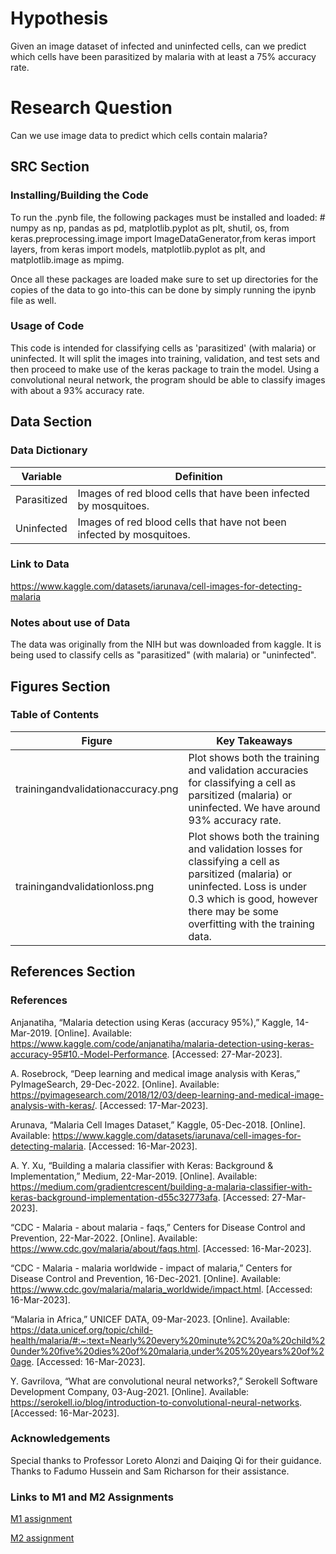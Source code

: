 # Hypothesis

 Given an image dataset of infected and uninfected cells, can we predict which cells have been parasitized by malaria with at least a 75% accuracy rate.

# Research Question

Can we use image data to predict which cells contain malaria?

## SRC Section

### Installing/Building the Code

To run the .pynb file, the following packages must be installed and loaded: # numpy as np, pandas as pd, matplotlib.pyplot as plt, shutil, os,
from keras.preprocessing.image import ImageDataGenerator,from keras import layers, from keras import models, matplotlib.pyplot as plt, and matplotlib.image as mpimg.

Once all these packages are loaded make sure to set up directories for the copies of the data to go into-this can be done by simply running the ipynb file as well.

### Usage of Code
This code is intended for classifying cells as 'parasitized' (with malaria) or uninfected. It will split the images into training, validation, and test sets and then proceed to make use of the keras package to train the model. Using a convolutional neural network, the program should be able to classify images with about a 93% accuracy rate.

## Data Section

### Data Dictionary

| Variable | Definition | 
| ------- | --- |
| Parasitized | Images of red blood cells that have been infected by mosquitoes.|
| Uninfected | Images of red blood cells that have not been infected by mosquitoes. |

### Link to Data

https://www.kaggle.com/datasets/iarunava/cell-images-for-detecting-malaria


### Notes about use of Data
The data was originally from the NIH but was downloaded from kaggle. It is being used to classify cells as "parasitized" (with malaria) or "uninfected".

## Figures Section
### Table of Contents
| Figure | Key Takeaways | 
| ------- | --- |
| trainingandvalidationaccuracy.png | Plot shows both the training and validation accuracies for classifying a cell as parsitized (malaria) or uninfected. We have around 93% accuracy rate.|
| trainingandvalidationloss.png |  Plot shows both the training and validation losses for classifying a cell as parsitized (malaria) or uninfected. Loss is under 0.3 which is good, however there may be some overfitting with the training data.|

## References Section

### References

Anjanatiha, “Malaria detection using Keras (accuracy 95%),” Kaggle, 14-Mar-2019. [Online]. Available: https://www.kaggle.com/code/anjanatiha/malaria-detection-using-keras-accuracy-95#10.-Model-Performance. [Accessed: 27-Mar-2023]. 

A. Rosebrock, “Deep learning and medical image analysis with Keras,” PyImageSearch, 29-Dec-2022. [Online]. Available: https://pyimagesearch.com/2018/12/03/deep-learning-and-medical-image-analysis-with-keras/. [Accessed: 17-Mar-2023]. 

Arunava, “Malaria Cell Images Dataset,” Kaggle, 05-Dec-2018. [Online]. Available: https://www.kaggle.com/datasets/iarunava/cell-images-for-detecting-malaria. [Accessed: 16-Mar-2023]. 

A. Y. Xu, “Building a malaria classifier with Keras: Background &amp; Implementation,” Medium, 22-Mar-2019. [Online]. Available: https://medium.com/gradientcrescent/building-a-malaria-classifier-with-keras-background-implementation-d55c32773afa. [Accessed: 27-Mar-2023]. 

“CDC - Malaria - about malaria - faqs,” Centers for Disease Control and Prevention, 22-Mar-2022. [Online]. Available: https://www.cdc.gov/malaria/about/faqs.html. [Accessed: 16-Mar-2023]. 

“CDC - Malaria - malaria worldwide - impact of malaria,” Centers for Disease Control and Prevention, 16-Dec-2021. [Online]. Available: https://www.cdc.gov/malaria/malaria_worldwide/impact.html. [Accessed: 16-Mar-2023]. 

“Malaria in Africa,” UNICEF DATA, 09-Mar-2023. [Online]. Available: https://data.unicef.org/topic/child-health/malaria/#:~:text=Nearly%20every%20minute%2C%20a%20child%20under%20five%20dies%20of%20malaria,under%205%20years%20of%20age. [Accessed: 16-Mar-2023]. 

Y. Gavrilova, “What are convolutional neural networks?,” Serokell Software Development Company, 03-Aug-2021. [Online]. Available: https://serokell.io/blog/introduction-to-convolutional-neural-networks. [Accessed: 16-Mar-2023].


### Acknowledgements

Special thanks to Professor Loreto Alonzi and Daiqing Qi for their guidance. Thanks to Fadumo Hussein and Sam Richarson for their assistance.

### Links to M1 and M2 Assignments

[M1 assignment](https://docs.google.com/document/d/1QOKsJRAqTqHLMnBxCpUXNcdGi2G9eZs9G3AI4apKRPU/edit?usp=sharing)

[M2 assignment](https://docs.google.com/document/d/1t4ODOfT9-8qYV1OFwtb8IgzkjOh5x6ejc2H_a3F6Tow/edit?usp=sharing)




